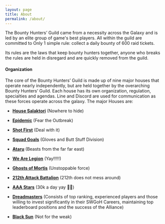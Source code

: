 ```yaml
---
layout: page
title: About
permalink: /about/
---
```

The Bounty Hunters’ Guild came from a necessity across the Galaxy and is led by an elite group of game's best players. All within the guild are committed to Only 1 simple rule: collect a daily bounty of 600 raid tickets. 

Its rules are the laws that keep bounty hunters together, anyone who breaks the rules are held in disregard and are quickly removed from the guild.

#### Organization

The core of the Bounty Hunters’ Guild is made up of nine major houses that operate nearly independently, but are held together by the overarching Bounty Hunters’ Guild. Each house has its own organization, regulation, specialties and agendas. Line and Discord are used for communication as these forces operate across the galaxy. The major Houses are:

* [<B>House Salaktori</B>](https://swgoh.gg/g/9149/bhg-house-salaktori/) (Nowhere to hide)

* [<B>Epidemic</B>](https://swgoh.gg/g/9902/bhg-epidemic/) (Fear the Outbreak)

* [<B>Shot First</B>](https://swgoh.gg/g/1504/bhg-shot-first/) (Deal with it)

* [<B>Squad Goals</B>](https://swgoh.gg/g/13295/bhg-squad-g0als/) (Gloves and Butt Stuff Division)

* [<B>Ataru</B>](https://swgoh.gg/g/1224/bhg-ataru/) (Beasts from the far far east)

* [<B>We Are Legion</B>](https://swgoh.gg/g/7343/bhg-we-are-legion/) (Yay!!!!!)

* [<B>Ghosts of Mortis</B>](https://swgoh.gg/g/16188/bhg-ghosts-of-mortis/) (Unstoppable force)

* [<B>212th Attack Battalion</B>](https://swgoh.gg/g/14933/bhg-212th/) (212th does not mess around)

* [<B>AAA Stars</B>](https://swgoh.gg/g/1580/bhg-aaa-stars/) (30k a day yay 😬😉)

* [<B>Dreadmasters</B>](https://swgoh.gg/g/34/bhg-dreadmasters/) (Consists of top ranking, experienced players and those willing to invest significantly in their SWGoH Careers, maintaining top leaderboard positions and the success of the Alliance)

* [<B>Black Sun</B>](https://swgoh.gg/g/10721/bhg-black-sun/) (Not for the weak)
